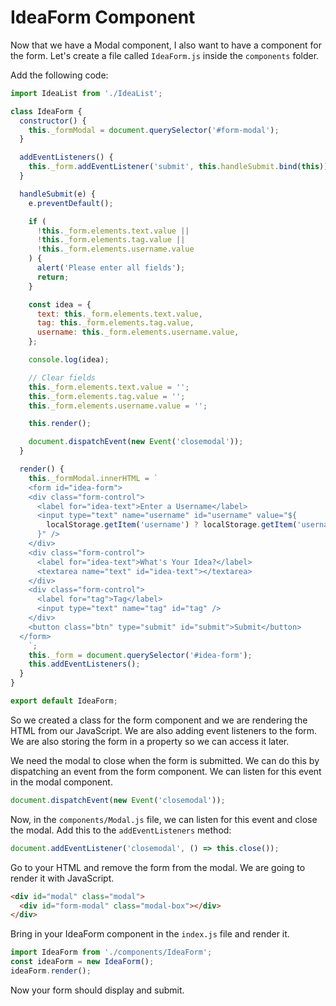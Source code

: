 # IdeaForm Component

Now that we have a Modal component, I also want to have a component for the form. Let's create a file called `IdeaForm.js` inside the `components` folder.

Add the following code:

```js
import IdeaList from './IdeaList';

class IdeaForm {
  constructor() {
    this._formModal = document.querySelector('#form-modal');
  }

  addEventListeners() {
    this._form.addEventListener('submit', this.handleSubmit.bind(this));
  }

  handleSubmit(e) {
    e.preventDefault();

    if (
      !this._form.elements.text.value ||
      !this._form.elements.tag.value ||
      !this._form.elements.username.value
    ) {
      alert('Please enter all fields');
      return;
    }

    const idea = {
      text: this._form.elements.text.value,
      tag: this._form.elements.tag.value,
      username: this._form.elements.username.value,
    };

    console.log(idea);

    // Clear fields
    this._form.elements.text.value = '';
    this._form.elements.tag.value = '';
    this._form.elements.username.value = '';

    this.render();

    document.dispatchEvent(new Event('closemodal'));
  }

  render() {
    this._formModal.innerHTML = `
    <form id="idea-form">
    <div class="form-control">
      <label for="idea-text">Enter a Username</label>
      <input type="text" name="username" id="username" value="${
        localStorage.getItem('username') ? localStorage.getItem('username') : ''
      }" />
    </div>
    <div class="form-control">
      <label for="idea-text">What's Your Idea?</label>
      <textarea name="text" id="idea-text"></textarea>
    </div>
    <div class="form-control">
      <label for="tag">Tag</label>
      <input type="text" name="tag" id="tag" />
    </div>
    <button class="btn" type="submit" id="submit">Submit</button>
  </form>
    `;
    this._form = document.querySelector('#idea-form');
    this.addEventListeners();
  }
}

export default IdeaForm;
```

So we created a class for the form component and we are rendering the HTML from our JavaScript. We are also adding event listeners to the form. We are also storing the form in a property so we can access it later.

We need the modal to close when the form is submitted. We can do this by dispatching an event from the form component. We can listen for this event in the modal component.

```js
document.dispatchEvent(new Event('closemodal'));
```

Now, in the `components/Modal.js` file, we can listen for this event and close the modal. Add this to the `addEventListeners` method:

```js
document.addEventListener('closemodal', () => this.close());
```

Go to your HTML and remove the form from the modal. We are going to render it with JavaScript.

```html
<div id="modal" class="modal">
  <div id="form-modal" class="modal-box"></div>
</div>
```

Bring in your IdeaForm component in the `index.js` file and render it.

```js
import IdeaForm from './components/IdeaForm';
const ideaForm = new IdeaForm();
ideaForm.render();
```

Now your form should display and submit.
